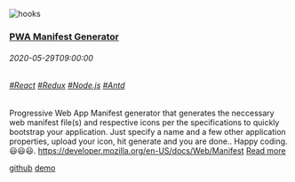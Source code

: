![hooks](/images/100000.png)
### [PWA Manifest Generator](/p10001.md)
###### 2020-05-29T09:00:00
###### [#React](/react) [#Redux](/redux) [#Node.js](/node) [#Antd](/antd)
Progressive Web App Manifest generator that generates the neccessary web manifest file(s) and respective icons per the 
specifications to quickly bootstrap your application. Just specify a name and a few other application properties, 
upload your icon, hit generate and you are done.. Happy coding. 😃😃😃.
<a href='https://developer.mozilla.org/en-US/docs/Web/Manifest'>https://developer.mozilla.org/en-US/docs/Web/Manifest</a>
[Read more](/p10001.md)

[github](https://github.com/simonkiruku/pwa-client)
[demo](https://skdev.work/apps/pwa)
